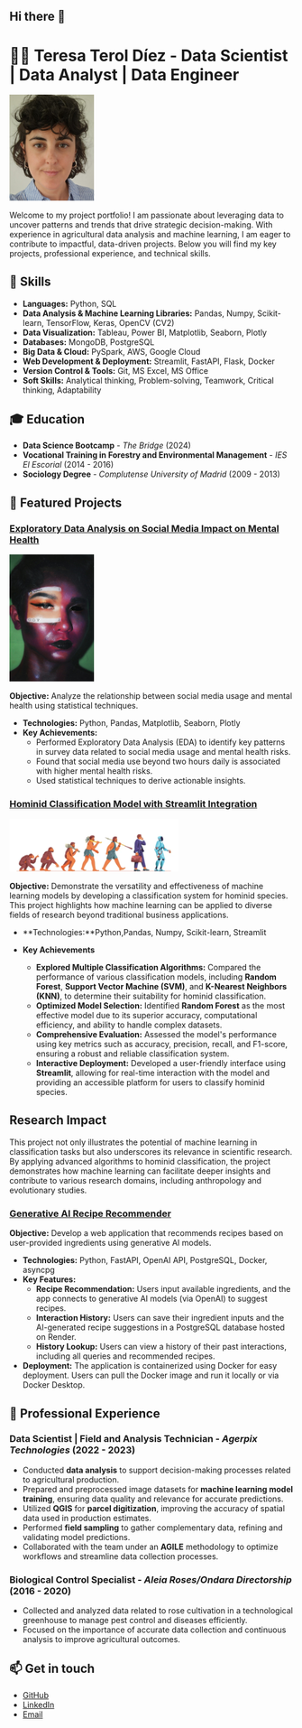 ## Hi there 👋

<!--
**Teret90/Teret90** is a ✨ _special_ ✨ repository because its `README.md` (this file) appears on your GitHub profile.

Here are some ideas to get you started:

- 🔭 I’m currently working on ...
- 🌱 I’m currently learning ...
- 👯 I’m looking to collaborate on ...
- 🤔 I’m looking for help with ...
- 💬 Ask me about ...
- 📫 How to reach me: ...
- 😄 Pronouns: ...
- ⚡ Fun fact: ...
-->
# 👩‍💻 Teresa Terol Díez - Data Scientist | Data Analyst | Data Engineer

<img src="./images/cv1.jpg" alt="Teresa Terol Díez" width="150"/>

Welcome to my project portfolio! I am passionate about leveraging data to uncover patterns and trends that drive strategic decision-making. With experience in agricultural data analysis and machine learning, I am eager to contribute to impactful, data-driven projects. Below you will find my key projects, professional experience, and technical skills.

## 🚀 Skills

- **Languages:** Python, SQL
- **Data Analysis & Machine Learning Libraries:** Pandas, Numpy, Scikit-learn, TensorFlow, Keras, OpenCV (CV2)
- **Data Visualization:** Tableau, Power BI, Matplotlib, Seaborn, Plotly
- **Databases:** MongoDB, PostgreSQL
- **Big Data & Cloud:** PySpark, AWS, Google Cloud
- **Web Development & Deployment:** Streamlit, FastAPI, Flask, Docker
- **Version Control & Tools:** Git, MS Excel, MS Office
- **Soft Skills:** Analytical thinking, Problem-solving, Teamwork, Critical thinking, Adaptability

## 🎓 Education

- **Data Science Bootcamp** - _The Bridge_ (2024)
- **Vocational Training in Forestry and Environmental Management** - _IES El Escorial_ (2014 - 2016)
- **Sociology Degree** - _Complutense University of Madrid_ (2009 - 2013)

## 📝 Featured Projects

### [Exploratory Data Analysis on Social Media Impact on Mental Health](https://github.com/Teret90/EDA)
<img src="./images/pexels-slaytinaaaa-4619829.jpg" alt="MentalHealth" width="150"/>

**Objective:** Analyze the relationship between social media usage and mental health using statistical techniques.

- **Technologies:** Python, Pandas, Matplotlib, Seaborn, Plotly
- **Key Achievements:**
  - Performed Exploratory Data Analysis (EDA) to identify key patterns in survey data related to social media usage and mental health risks.
  - Found that social media use beyond two hours daily is associated with higher mental health risks.
  - Used statistical techniques to derive actionable insights.

### [Hominid Classification Model with Streamlit Integration](https://github.com/Teret90/ML)

<img src="./images/Captura de pantalla 2024-04-25 003524.png" alt="Hominidos" width="300"/>

**Objective:** Demonstrate the versatility and effectiveness of machine learning models by developing a classification system for hominid species. This project highlights how machine learning can be applied to diverse fields of research beyond traditional business applications.

- **Technologies:**Python,Pandas, Numpy, Scikit-learn, Streamlit


- **Key Achievements**
  - **Explored Multiple Classification Algorithms:** Compared the performance of various classification models, including **Random Forest**, **Support Vector Machine (SVM)**, and **K-Nearest Neighbors (KNN)**, to determine their suitability for hominid classification.
  - **Optimized Model Selection:** Identified **Random Forest** as the most effective model due to its superior accuracy, computational efficiency, and ability to handle complex datasets.
  - **Comprehensive Evaluation:** Assessed the model's performance using key metrics such as accuracy, precision, recall, and F1-score, ensuring a robust and reliable classification system.
  - **Interactive Deployment:** Developed a user-friendly interface using **Streamlit**, allowing for real-time interaction with the model and providing an accessible platform for users to classify hominid species.

## Research Impact

This project not only illustrates the potential of machine learning in classification tasks but also underscores its relevance in scientific research. By applying advanced algorithms to hominid classification, the project demonstrates how machine learning can facilitate deeper insights and contribute to various research domains, including anthropology and evolutionary studies.

### [Generative AI Recipe Recommender](https://github.com/Teret90/LLM_Docker)
**Objective:** Develop a web application that recommends recipes based on user-provided ingredients using generative AI models.

- **Technologies:** Python, FastAPI, OpenAI API, PostgreSQL, Docker, asyncpg
- **Key Features:**
  - **Recipe Recommendation:** Users input available ingredients, and the app connects to generative AI models (via OpenAI) to suggest recipes.
  - **Interaction History:** Users can save their ingredient inputs and the AI-generated recipe suggestions in a PostgreSQL database hosted on Render.
  - **History Lookup:** Users can view a history of their past interactions, including all queries and recommended recipes.
- **Deployment:** The application is containerized using Docker for easy deployment. Users can pull the Docker image and run it locally or via Docker Desktop.

## 💼 Professional Experience

### **Data Scientist | Field and Analysis Technician** - _Agerpix Technologies_ (2022 - 2023)

  
  - Conducted **data analysis** to support decision-making processes related to agricultural production.
  - Prepared and preprocessed image datasets for **machine learning model training**, ensuring data quality and relevance for accurate predictions.
  - Utilized **QGIS** for **parcel digitization**, improving the accuracy of spatial data used in production estimates.
  - Performed **field sampling** to gather complementary data, refining and validating model predictions.
  - Collaborated with the team under an **AGILE** methodology to optimize workflows and streamline data collection processes.



### **Biological Control Specialist** - _Aleia Roses/Ondara Directorship_ (2016 - 2020)
  - Collected and analyzed data related to rose cultivation in a technological greenhouse to manage pest control and diseases efficiently.
  - Focused on the importance of accurate data collection and continuous analysis to improve agricultural outcomes.



## 📫 Get in touch

- [GitHub](https://github.com/Teret90)
- [LinkedIn](https://www.linkedin.com/in/teresa-terol-d%C3%ADez-336964190/)
- [Email](mailto:teresateroldiez@gmail.com)



